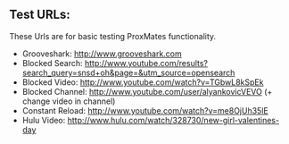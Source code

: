 ## Test URLs:
These Urls are for basic testing ProxMates functionality.

* Grooveshark:		http://www.grooveshark.com
* Blocked Search: 	http://www.youtube.com/results?search_query=snsd+oh&page=&utm_source=opensearch
* Blocked Video: 		http://www.youtube.com/watch?v=TGbwL8kSpEk
* Blocked Channel: 	http://www.youtube.com/user/alyankovicVEVO (+ change video in channel)
* Constant Reload:	http://www.youtube.com/watch?v=me8OjUh35lE
* Hulu Video:			http://www.hulu.com/watch/328730/new-girl-valentines-day